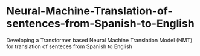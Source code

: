 # Neural-Machine-Translation-of-sentences-from-Spanish-to-English

Developing a Transformer based Neural Machine Translation Model (NMT) for translation of senteces from Spanish to English
